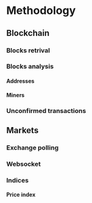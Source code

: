 # Methodology

## Blockchain

### Blocks retrival

### Blocks analysis

#### Addresses

#### Miners

### Unconfirmed transactions

## Markets

### Exchange polling

### Websocket

### Indices

#### Price index
